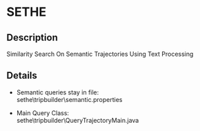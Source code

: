 # SETHE 

## Description
Similarity Search On Semantic Trajectories Using Text Processing

## Details
- Semantic queries stay in file:<br/>
sethe\tripbuilder\semantic.properties

- Main Query Class:<br/>
sethe\tripbuilder\QueryTrajectoryMain.java
